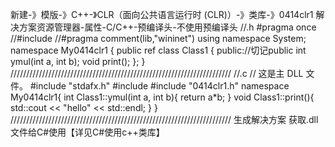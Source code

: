 新建-》模版-》C++-》CLR（面向公共语言运行时 (CLR)）-》类库-》0414clr1
解决方案资源管理器-属性-C/C++-预编译头-不使用预编译头
//.h
#pragma once
//#include
//#pragma comment(lib,"wininet")
using namespace System;
namespace My0414clr1 {
	public ref class Class1
	{
	public://切记public
		int ymul(int a, int b);
		void print();
	};
}
//////////////////////////////////////////////////////////////////////
//.c
// 这是主 DLL 文件。
#include "stdafx.h"
#include <iostream>
#include "0414clr1.h"
namespace My0414clr1{
	int Class1::ymul(int a, int b){
		return a*b;
	}
	void Class1::print(){
		std::cout << "hello" << std::endl;
	}
}
//////////////////////////////////////////////////////////////////////
生成解决方案
获取.dll文件给C#使用【详见C#使用c++类库】

